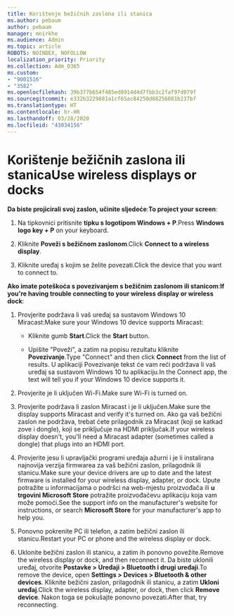 ```yaml
---
title: Korištenje bežičnih zaslona ili stanica
ms.author: pebaum
author: pebaum
manager: mnirkhe
ms.audience: Admin
ms.topic: article
ROBOTS: NOINDEX, NOFOLLOW
localization_priority: Priority
ms.collection: Adm_O365
ms.custom:
- "9001516"
- "3582"
ms.openlocfilehash: 39b377b654f485ed8914d4d7fbb3c2faf97d079f
ms.sourcegitcommit: e332b3229881a1cf65ac84250d88256081b237bf
ms.translationtype: HT
ms.contentlocale: hr-HR
ms.lasthandoff: 03/28/2020
ms.locfileid: "43034156"
---
```

# <a name="use-wireless-displays-or-docks"></a><span data-ttu-id="6c20a-102">Korištenje bežičnih zaslona ili stanica</span><span class="sxs-lookup"><span data-stu-id="6c20a-102">Use wireless displays or docks</span></span>

<span data-ttu-id="6c20a-103">**Da biste projicirali svoj zaslon, učinite sljedeće**:</span><span class="sxs-lookup"><span data-stu-id="6c20a-103">**To project your screen**:</span></span>

1. <span data-ttu-id="6c20a-104">Na tipkovnici pritisnite **tipku s logotipom Windows + P**.</span><span class="sxs-lookup"><span data-stu-id="6c20a-104">Press **Windows logo key + P** on your keyboard.</span></span>

2. <span data-ttu-id="6c20a-105">Kliknite **Poveži s bežičnom zaslonom**.</span><span class="sxs-lookup"><span data-stu-id="6c20a-105">Click **Connect to a wireless display**.</span></span>

3. <span data-ttu-id="6c20a-106">Kliknite uređaj s kojim se želite povezati.</span><span class="sxs-lookup"><span data-stu-id="6c20a-106">Click the device that you want to connect to.</span></span>

<span data-ttu-id="6c20a-107">**Ako imate poteškoća s povezivanjem s bežičnim zaslonom ili stanicom**:</span><span class="sxs-lookup"><span data-stu-id="6c20a-107">**If you're having trouble connecting to your wireless display or wireless dock**:</span></span>

1. <span data-ttu-id="6c20a-108">Provjerite podržava li vaš uređaj sa sustavom Windows 10 Miracast:</span><span class="sxs-lookup"><span data-stu-id="6c20a-108">Make sure your Windows 10 device supports Miracast:</span></span> 

    - <span data-ttu-id="6c20a-109">Kliknite gumb **Start**.</span><span class="sxs-lookup"><span data-stu-id="6c20a-109">Click the **Start** button.</span></span>
    
    - <span data-ttu-id="6c20a-110">Upišite "Poveži", a zatim na popisu rezultatu kliknite **Povezivanje**.</span><span class="sxs-lookup"><span data-stu-id="6c20a-110">Type "Connect" and then click **Connect** from the list of results.</span></span> <span data-ttu-id="6c20a-111">U aplikaciji Povezivanje tekst će vam reći podržava li vaš uređaj sa sustavom Windows 10 tu aplikaciju.</span><span class="sxs-lookup"><span data-stu-id="6c20a-111">In the Connect app, the text will tell you if your Windows 10 device supports it.</span></span> 

2. <span data-ttu-id="6c20a-112">Provjerite je li uključen Wi-Fi.</span><span class="sxs-lookup"><span data-stu-id="6c20a-112">Make sure Wi-Fi is turned on.</span></span> 

3. <span data-ttu-id="6c20a-113">Provjerite podržava li zaslon Miracast i je li uključen.</span><span class="sxs-lookup"><span data-stu-id="6c20a-113">Make sure the display supports Miracast and verify it's turned on.</span></span> <span data-ttu-id="6c20a-114">Ako ga vaš bežični zaslon ne podržava, trebat ćete prilagodnik za Miracast (koji se katkad zove i dongle), koji se priključuje na HDMI priključak.</span><span class="sxs-lookup"><span data-stu-id="6c20a-114">If your wireless display doesn't, you'll need a Miracast adapter (sometimes called a dongle) that plugs into an HDMI port.</span></span>

4. <span data-ttu-id="6c20a-115">Provjerite jesu li upravljački programi uređaja ažurni i je li instalirana najnovija verzija firmwarea za vaš bežični zaslon, prilagodnik ili stanicu.</span><span class="sxs-lookup"><span data-stu-id="6c20a-115">Make sure your device drivers are up to date and the latest firmware is installed for your wireless display, adapter, or dock.</span></span> <span data-ttu-id="6c20a-116">Upute potražite u informacijama o podršci na web-mjestu proizvođača ili **u trgovini Microsoft Store** potražite proizvođačevu aplikaciju koja vam može pomoći.</span><span class="sxs-lookup"><span data-stu-id="6c20a-116">See the support info on the manufacturer's website for instructions, or search **Microsoft Store** for your manufacturer's app to help you.</span></span>

5. <span data-ttu-id="6c20a-117">Ponovno pokrenite PC ili telefon, a zatim bežični zaslon ili stanicu.</span><span class="sxs-lookup"><span data-stu-id="6c20a-117">Restart your PC or phone and the wireless display or dock.</span></span>

6. <span data-ttu-id="6c20a-118">Uklonite bežični zaslon ili stanicu, a zatim ih ponovno povežite.</span><span class="sxs-lookup"><span data-stu-id="6c20a-118">Remove the wireless display or dock, and then reconnect it.</span></span> <span data-ttu-id="6c20a-119">Da biste uklonili uređaj, otvorite **Postavke > Uređaji > Bluetooth i drugi uređaji**.</span><span class="sxs-lookup"><span data-stu-id="6c20a-119">To remove the device, open **Settings > Devices  > Bluetooth & other devices**.</span></span> <span data-ttu-id="6c20a-120">Kliknite bežični zaslon, prilagodnik ili stanicu, a zatim **Ukloni uređaj**.</span><span class="sxs-lookup"><span data-stu-id="6c20a-120">Click the wireless display, adapter, or dock, then click **Remove device**.</span></span> <span data-ttu-id="6c20a-121">Nakon toga se pokušajte ponovno povezati.</span><span class="sxs-lookup"><span data-stu-id="6c20a-121">After that, try reconnecting.</span></span>
